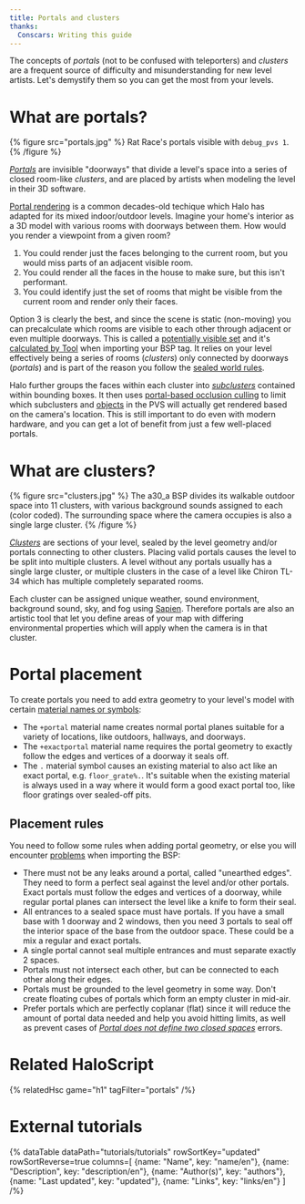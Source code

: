 ```yaml
---
title: Portals and clusters
thanks:
  Conscars: Writing this guide
---
```

The concepts of _portals_ (not to be confused with teleporters) and _clusters_ are a frequent source of difficulty and misunderstanding for new level artists. Let's demystify them so you can get the most from your levels.

# What are portals?
{% figure src="portals.jpg" %}
Rat Race's portals visible with `debug_pvs 1`.
{% /figure %}

[_Portals_](~scenario_structure_bsp#portals) are invisible "doorways" that divide a level's space into a series of closed room-like _clusters_, and are placed by artists when modeling the level in their 3D software.

[Portal rendering][wiki] is a common decades-old techique which Halo has adapted for its mixed indoor/outdoor levels. Imagine your home's interior as a 3D model with various rooms with doorways between them. How would you render a viewpoint from a given room?

1. You could render just the faces belonging to the current room, but you would miss parts of an adjacent visible room.
2. You could render all the faces in the house to make sure, but this isn't performant.
3. You could identify just the set of rooms that might be visible from the current room and render only their faces.

Option 3 is clearly the best, and since the scene is static (non-moving) you can precalculate which rooms are visible to each other through adjacent or even multiple doorways. This is called a [potentially visible set](~scenario_structure_bsp#potentially-visible-set) and it's [calculated by Tool][portal-pvs] when importing your BSP tag. It relies on your level effectively being a series of rooms (_clusters_) only connected by doorways (_portals_) and is part of the reason you follow the [sealed world rules](~bsp-troubleshooting#sealed-world-rules).

Halo further groups the faces within each cluster into [_subclusters_](~scenario_structure_bsp#tag-field-clusters-subclusters) contained within bounding boxes. It then uses [portal-based occlusion culling][portal-occlusion] to limit which subclusters and [objects](~object) in the PVS will actually get rendered based on the camera's location. This is still important to do even with modern hardware, and you can get a lot of benefit from just a few well-placed portals.

# What are clusters?
{% figure src="clusters.jpg" %}
The a30_a BSP divides its walkable outdoor space into 11 clusters, with various background sounds assigned to each (color coded). The surrounding space where the camera occupies is also a single large cluster.
{% /figure %}

[_Clusters_](~scenario_structure_bsp#clusters-and-cluster-data) are sections of your level, sealed by the level geometry and/or portals connecting to other clusters. Placing valid portals causes the level to be split into multiple clusters. A level without any portals usually has a single large cluster, or multiple clusters in the case of a level like Chiron TL-34 which has multiple completely separated rooms.

Each cluster can be assigned unique weather, sound environment, background sound, sky, and fog using [Sapien](~h1-sapien). Therefore portals are also an artistic tool that let you define areas of your map with differing environmental properties which will apply when the camera is in that cluster.

# Portal placement
To create portals you need to add extra geometry to your level's model with certain [material names or symbols](~h1-materials):

* The `+portal` material name creates normal portal planes suitable for a variety of locations, like outdoors, hallways, and doorways.
* The `+exactportal` material name requires the portal geometry to exactly follow the edges and vertices of a doorway it seals off.
* The `.` material symbol causes an existing material to also act like an exact portal, e.g. `floor_grate%.`. It's suitable when the existing material is always used in a way where it would form a good exact portal too, like floor gratings over sealed-off pits.

## Placement rules
You need to follow some rules when adding portal geometry, or else you will encounter [problems](~bsp-troubleshooting#portal-problems) when importing the BSP:

* There must not be any leaks around a portal, called "unearthed edges". They need to form a perfect seal against the level and/or other portals. Exact portals must follow the edges and vertices of a doorway, while regular portal planes can intersect the level like a knife to form their seal.
* All entrances to a sealed space must have portals. If you have a small base with 1 doorway and 2 windows, then you need 3 portals to seal off the interior space of the base from the outdoor space. These could be a mix a regular and exact portals.
* A single portal cannot seal multiple entrances and must separate exactly 2 spaces.
* Portals must not intersect each other, but can be connected to each other along their edges.
* Portals must be grounded to the level geometry in some way. Don't create floating cubes of portals which form an empty cluster in mid-air.
* Prefer portals which are perfectly coplanar (flat) since it will reduce the amount of portal data needed and help you avoid hitting limits, as well as prevent cases of [_Portal does not define two closed spaces_](~bsp-troubleshooting#error-portal-does-not-define-two-closed-spaces-yellow) errors.

# Related HaloScript
{% relatedHsc game="h1" tagFilter="portals" /%}

# External tutorials
{% dataTable
  dataPath="tutorials/tutorials"
  rowSortKey="updated"
  rowSortReverse=true
  columns=[
    {name: "Name", key: "name/en"},
    {name: "Description", key: "description/en"},
    {name: "Author(s)", key: "authors"},
    {name: "Last updated", key: "updated"},
    {name: "Links", key: "links/en"}
  ]
/%}

[portal-pvs]: https://www.youtube.com/watch?v=Mr1vHM0P8U4
[portal-occlusion]: https://www.youtube.com/watch?v=8xgb-ZcZV9s
[wiki]: https://en.wikipedia.org/wiki/Portal_rendering